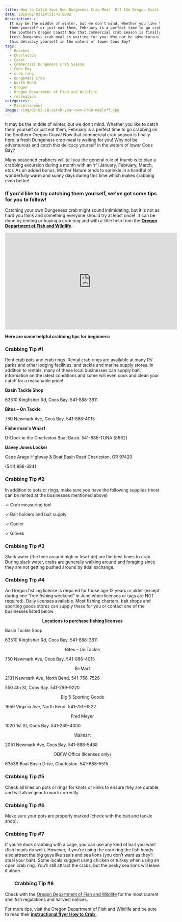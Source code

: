 ```yaml
---
title: How to Catch Your Own Dungeness Crab Meal  Off the Oregon Coast
date: 2018-02-02T14:51:43.000Z
description: >-
  It may be the middle of winter, but we don't mind. Whether you like to catch
  them yourself or just eat them, February is a perfect time to go crabbing on
  the Southern Oregon Coast! Now that commercial crab season is finally here, a
  fresh Dungeness crab meal is waiting for you! Why not be adventurous and catch
  this delicacy yourself in the waters of lower Coos Bay?
tags:
  - Beaches
  - Charleston
  - Coast
  - Commercial Dungeness Crab Season
  - Coos Bay
  - crab ring
  - Dungeness Crab
  - North Bend
  - Oregon
  - Oregon Department of Fish and Wildlife
  - recreation
categories:
  - Miscellaneous
image: /img/02-02-18-catch-your-own-crab-mealoff.jpg
---
```

It may be the middle of winter, but we don't mind. Whether you like to catch them yourself or just eat them, February is a perfect time to go crabbing on the Southern Oregon Coast! Now that commercial crab season is finally here, a fresh Dungeness crab meal is waiting for you! Why not be adventurous and catch this delicacy yourself in the waters of lower Coos Bay?



Many seasoned crabbers will tell you the general rule of thumb is to plan a crabbing excursion during a month with an ‘r’ (January, February, March, etc). As an added bonus, Mother Nature tends to sprinkle in a handful of wonderfully warm and sunny days during this time which makes crabbing even better!



<h3>If you'd like to try catching them yourself, we've got some tips for you to follow! </h3>

Catching your own Dungeness crab might sound intimidating, but it is not as hard you think and something everyone should try at least once!  It can be done by renting or buying a crab ring and with a little help from the <strong><a href="http://www.dfw.state.or.us/" target="_blank" rel="noopener noreferrer">Oregon Department of Fish and Wildlife</a></strong>.



<iframe src="https://www.youtube.com/embed/9YD6axpWSIA" width="560" height="315" frameborder="0" allowfullscreen="allowfullscreen"></iframe>



<strong>Here are some helpful crabbing tips for beginners:</strong>

<h3>Crabbing Tip #1</h3>

Rent crab pots and crab rings. Rental crab rings are available at many RV parks and other lodging facilities, and tackle and marine supply stores. In addition to rentals, many of these local businesses can supply bait, information on the latest conditions and some will even cook and clean your catch for a reasonable price!



<strong>Basin Tackle Shop</strong>

63510 Kingfisher Rd, Coos Bay. 541-888-3811



<strong>Bites – On Tackle</strong>

750 Newmark Ave, Coos Bay. 541-888-4015



<strong>Fisherman's Wharf</strong>

D-Dock in the Charleston Boat Basin. 541-888-TUNA (8862)



<strong>Davey Jones Locker </strong>

Cape Arago Highway &amp; Boat Basin Road Charleston, OR 97420

(541) 888-3941

<h3>Crabbing Tip #2</h3>

In addition to pots or rings, make sure you have the following supplies (most can be rented at the businesses mentioned above)

✓ Crab measuring tool

✓ Bait holders and bait supply

✓ Cooler

✓ Gloves

<h3>Crabbing Tip #3</h3>

Slack water (the time around high or low tide) are the best times to crab. During slack water, crabs are generally walking around and foraging since they are not getting pushed around by tidal exchange.

<h3>Crabbing Tip #4</h3>

An Oregon fishing license is required for those age 12 years or older (except during one “free fishing weekend” in June when licenses or tags are NOT required). Daily licenses available. Most fishing charters, bait shops and sporting goods stores can supply these for you or contact one of the businesses listed below

<p style="text-align: center;"><strong>Locations to purchase fishing licenses</strong>

Basin Tackle Shop

63510 Kingfisher Rd, Coos Bay. 541-888-3811</p>

<p style="text-align: center;">Bites – On Tackle

750 Newmark Ave, Coos Bay. 541-888-4015</p>

<p style="text-align: center;">Bi-Mart

2131 Newmark Ave, North Bend. 541-756-7526

550 4th St, Coos Bay. 541-269-9220</p>

<p style="text-align: center;">Big 5 Sporting Goods

1659 Virginia Ave, North Bend. 541-751-0522</p>

<p style="text-align: center;">Fred Meyer

1020 1st St, Coos Bay. 541-269-4000</p>

<p style="text-align: center;">Walmart

2051 Newmark Ave, Coos Bay. 541-888-5488</p>

<p style="text-align: center;">ODFW Office (licenses only)

63538 Boat Basin Drive, Charleston. 541-888-5515</p>



<h3>Crabbing Tip #5</h3>

Check all lines on pots or rings for knots or kinks to ensure they are durable and will allow gear to work correctly.

<h3>Crabbing Tip #6</h3>

Make sure your pots are properly marked (check with the bait and tackle shop).

<h3>Crabbing Tip #7</h3>

If you’re dock crabbing with a cage, you can use any kind of bait you want (fish heads do well). However, if you’re using the crab ring the fish heads also attract the big guys like seals and sea lions (you don’t want as they’ll steal your bait). Some locals suggest using chicken or turkey when using an open crab ring. You’ll still attract the crabs, but the pesky sea lions will leave it alone.

<h3 style="padding-left: 30px;">Crabbing Tip #8</h3>

Check with the <a href="http://www.dfw.state.or.us/" target="_blank" rel="noopener noreferrer">Oregon Department of Fish and Wildlife</a> for the most current shellfish regulations and harvest notices.



For more tips, visit the Oregon Department of Fish and Wildlife and be sure to read their <a href="http://www.dfw.state.or.us/resources/fishing/docs/CrabbingFlyer.pdf " target="_blank" rel="noopener noreferrer"><strong>instructional flyer How to Crab</strong> </a>.
